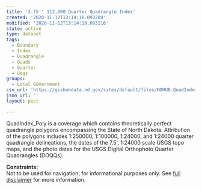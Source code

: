 ```yaml
---
title: '3.75'' 112,000 Quarter Quadrangle Index'
created: '2020-11-12T13:14:18.093209'
modified: '2020-11-12T13:14:18.093216'
state: active
type: dataset
tags:
  - Boundary
  - Index
  - Quadrangle
  - Quads
  - Quarter
  - Usgs
groups:
  - Local Government
csv_url: 'https://gishubdata.nd.gov/sites/default/files/NDHUB.QuadIndex.csv'
json_url: ''
layout: post

---
```

<p>QuadIndex_Poly is a coverage which contains theoretically perfect quadrangle polygons encompassing the State of North Dakota. Attribution of the polygons includes 1:250000, 1:100000, 1:24000, and 1:24000 quarter quadrangle delineations, the dates of the 7.5', 1:24000 scale USGS topo maps, and the photo dates for the USGS Digital Orthophoto Quarter Quadrangles (DOQQs).</p>
<p><strong>Constraints:</strong><br />
Not to be used for navigation, for informational purposes only. See <a href="/north-dakota-disclaimer">full disclaimer</a> for more information.</p>

